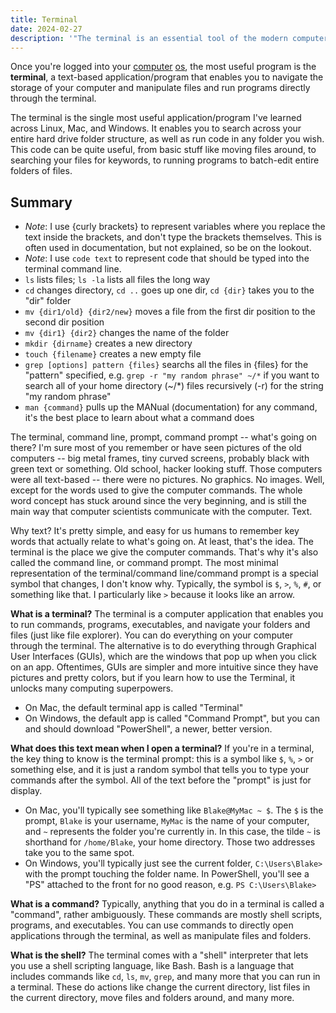 ```yaml
---
title: Terminal
date: 2024-02-27
description: '"The terminal is an essential tool of the modern computer scientist, up there with the text editor and ChatGPT. Haha, at least the terminal has been around since the dawn of computing."'
---
```

Once you're logged into your [computer](computer.md) [os](/os), the most useful program is the **terminal**, a text-based application/program that enables you to navigate the storage of your computer and manipulate files and run programs directly through the terminal.

The terminal is the single most useful application/program I've learned across Linux, Mac, and Windows. It enables you to search across your entire hard drive folder structure, as well as run code in any folder you wish. This code can be quite useful, from basic stuff like moving files around, to searching your files for keywords, to running programs to batch-edit entire folders of files.

## Summary
- *Note*: I use {curly brackets} to represent variables where you replace the text inside the brackets, and don't type the brackets themselves. This is often used in documentation, but not explained, so be on the lookout.
- *Note*: I use `code text` to represent code that should be typed into the terminal command line.
- `ls` lists files; `ls -la` lists all files the long way
- `cd` changes directory, `cd ..` goes up one dir, `cd {dir}` takes you to the "dir" folder
- `mv {dir1/old} {dir2/new}` moves a file from the first dir position to the second dir position
- `mv {dir1} {dir2}` changes the name of the folder
- `mkdir {dirname}` creates a new directory
- `touch {filename}` creates a new empty file
- `grep [options] pattern {files}` searchs all the files in {files} for the "pattern" specified, e.g. `grep -r "my random phrase" ~/*` if you want to search all of your home directory (~/\*) files recursively (-r) for the string "my random phrase"
- `man {command}` pulls up the MANual (documentation) for any command, it's the best place to learn about what a command does


The terminal, command line, prompt, command prompt -- what's going on there? I'm sure most of you remember or have seen pictures of the old computers -- big metal frames, tiny curved screens, probably black with green text or something. Old school, hacker looking stuff. Those computers were all text-based -- there were no pictures. No graphics. No images. Well, except for the words used to give the computer commands. The whole word concept has stuck around since the very beginning, and is still the main way that computer scientists communicate with the computer. Text.

Why text? It's pretty simple, and easy for us humans to remember key words that actually relate to what's going on. At least, that's the idea. The terminal is the place we give the computer commands. That's why it's also called the command line, or command prompt. The most minimal representation of the terminal/command line/command prompt is a special symbol that changes, I don't know why. Typically, the symbol is `$`, `>`, `%`, `#`, or something like that. I particularly like `>` because it looks like an arrow.

**What is a terminal?** The terminal is a computer application that enables you to run commands, programs, executables, and navigate your folders and files (just like file explorer). You can do everything on your computer through the terminal. The alternative is to do everything through Graphical User Interfaces (GUIs), which are the windows that pop up when you click on an app. Oftentimes, GUIs are simpler and more intuitive since they have pictures and pretty colors, but if you learn how to use the Terminal, it unlocks many computing superpowers. 
- On Mac, the default terminal app is called "Terminal"
- On Windows, the default app is called "Command Prompt", but you can and should download "PowerShell", a newer, better version.

**What does this text mean when I open a terminal?** If you're in a terminal, the key thing to know is the terminal prompt: this is a symbol like `$`, `%`, `>` or something else, and it is just a random symbol that tells you to type your commands after the symbol. All of the text before the "prompt" is just for display.
- On Mac, you'll typically see something like `Blake@MyMac ~ $`. The `$` is the prompt, `Blake` is your username, `MyMac` is the name of your computer, and `~` represents the folder you're currently in. In this case, the tilde `~` is shorthand for `/home/Blake`, your home directory. Those two addresses take you to the same spot.
- On Windows, you'll typically just see the current folder, `C:\Users\Blake>` with the prompt touching the folder name. In PowerShell, you'll see a "PS" attached to the front for no good reason, e.g. `PS C:\Users\Blake>`

**What is a command?** Typically, anything that you do in a terminal is called a "command", rather ambiguously. These commands are mostly shell scripts, programs, and executables. You can use commands to directly open applications through the terminal, as well as manipulate files and folders.

**What is the shell?** The terminal comes with a "shell" interpreter that lets you use a shell scripting language, like Bash. Bash is a language that includes commands like `cd`, `ls`, `mv`, `grep`, and many more that you can run in a terminal. These do actions like change the current directory, list files in the current directory, move files and folders around, and many more.
